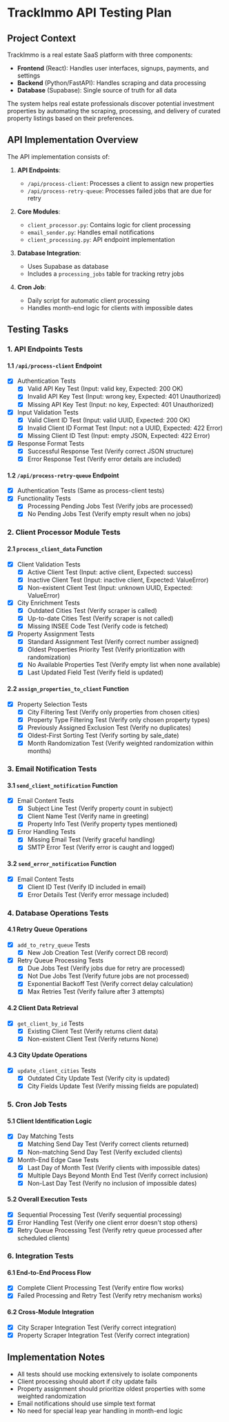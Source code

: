 # TrackImmo API Testing Plan

## Project Context

TrackImmo is a real estate SaaS platform with three components:

- **Frontend** (React): Handles user interfaces, signups, payments, and settings
- **Backend** (Python/FastAPI): Handles scraping and data processing
- **Database** (Supabase): Single source of truth for all data

The system helps real estate professionals discover potential investment properties by automating the scraping, processing, and delivery of curated property listings based on their preferences.

## API Implementation Overview

The API implementation consists of:

1. **API Endpoints**:
   - `/api/process-client`: Processes a client to assign new properties
   - `/api/process-retry-queue`: Processes failed jobs that are due for retry

2. **Core Modules**:
   - `client_processor.py`: Contains logic for client processing
   - `email_sender.py`: Handles email notifications
   - `client_processing.py`: API endpoint implementation

3. **Database Integration**:
   - Uses Supabase as database
   - Includes a `processing_jobs` table for tracking retry jobs

4. **Cron Job**:
   - Daily script for automatic client processing
   - Handles month-end logic for clients with impossible dates

## Testing Tasks

### 1. API Endpoints Tests

#### 1.1 `/api/process-client` Endpoint

- [x] Authentication Tests
  - [x] Valid API Key Test (Input: valid key, Expected: 200 OK)
  - [x] Invalid API Key Test (Input: wrong key, Expected: 401 Unauthorized)
  - [x] Missing API Key Test (Input: no key, Expected: 401 Unauthorized)
- [x] Input Validation Tests
  - [x] Valid Client ID Test (Input: valid UUID, Expected: 200 OK)
  - [x] Invalid Client ID Format Test (Input: not a UUID, Expected: 422 Error)
  - [x] Missing Client ID Test (Input: empty JSON, Expected: 422 Error)
- [x] Response Format Tests
  - [x] Successful Response Test (Verify correct JSON structure)
  - [x] Error Response Test (Verify error details are included)

#### 1.2 `/api/process-retry-queue` Endpoint

- [x] Authentication Tests (Same as process-client tests)
- [x] Functionality Tests
  - [x] Processing Pending Jobs Test (Verify jobs are processed)
  - [x] No Pending Jobs Test (Verify empty result when no jobs)

### 2. Client Processor Module Tests

#### 2.1 `process_client_data` Function

- [x] Client Validation Tests
  - [x] Active Client Test (Input: active client, Expected: success)
  - [x] Inactive Client Test (Input: inactive client, Expected: ValueError)
  - [x] Non-existent Client Test (Input: unknown UUID, Expected: ValueError)
- [x] City Enrichment Tests
  - [x] Outdated Cities Test (Verify scraper is called)
  - [x] Up-to-date Cities Test (Verify scraper is not called)
  - [x] Missing INSEE Code Test (Verify code is fetched)
- [x] Property Assignment Tests
  - [x] Standard Assignment Test (Verify correct number assigned)
  - [x] Oldest Properties Priority Test (Verify prioritization with randomization)
  - [x] No Available Properties Test (Verify empty list when none available)
  - [x] Last Updated Field Test (Verify field is updated)

#### 2.2 `assign_properties_to_client` Function

- [x] Property Selection Tests
  - [x] City Filtering Test (Verify only properties from chosen cities)
  - [x] Property Type Filtering Test (Verify only chosen property types)
  - [x] Previously Assigned Exclusion Test (Verify no duplicates)
  - [x] Oldest-First Sorting Test (Verify sorting by sale_date)
  - [x] Month Randomization Test (Verify weighted randomization within months)

### 3. Email Notification Tests

#### 3.1 `send_client_notification` Function

- [x] Email Content Tests
  - [x] Subject Line Test (Verify property count in subject)
  - [x] Client Name Test (Verify name in greeting)
  - [x] Property Info Test (Verify property types mentioned)
- [x] Error Handling Tests
  - [x] Missing Email Test (Verify graceful handling)
  - [x] SMTP Error Test (Verify error is caught and logged)

#### 3.2 `send_error_notification` Function

- [x] Email Content Tests
  - [x] Client ID Test (Verify ID included in email)
  - [x] Error Details Test (Verify error message included)

### 4. Database Operations Tests

#### 4.1 Retry Queue Operations

- [x] `add_to_retry_queue` Tests
  - [x] New Job Creation Test (Verify correct DB record)
- [x] Retry Queue Processing Tests
  - [x] Due Jobs Test (Verify jobs due for retry are processed)
  - [x] Not Due Jobs Test (Verify future jobs are not processed)
  - [x] Exponential Backoff Test (Verify correct delay calculation)
  - [x] Max Retries Test (Verify failure after 3 attempts)

#### 4.2 Client Data Retrieval

- [x] `get_client_by_id` Tests
  - [x] Existing Client Test (Verify returns client data)
  - [x] Non-existent Client Test (Verify returns None)

#### 4.3 City Update Operations

- [x] `update_client_cities` Tests
  - [x] Outdated City Update Test (Verify city is updated)
  - [x] City Fields Update Test (Verify missing fields are populated)

### 5. Cron Job Tests

#### 5.1 Client Identification Logic

- [x] Day Matching Tests
  - [x] Matching Send Day Test (Verify correct clients returned)
  - [x] Non-matching Send Day Test (Verify excluded clients)
- [x] Month-End Edge Case Tests
  - [x] Last Day of Month Test (Verify clients with impossible dates)
  - [x] Multiple Days Beyond Month End Test (Verify correct inclusion)
  - [x] Non-Last Day Test (Verify no inclusion of impossible dates)

#### 5.2 Overall Execution Tests

- [x] Sequential Processing Test (Verify sequential processing)
- [x] Error Handling Test (Verify one client error doesn't stop others)
- [x] Retry Queue Processing Test (Verify retry queue processed after scheduled clients)

### 6. Integration Tests

#### 6.1 End-to-End Process Flow

- [x] Complete Client Processing Test (Verify entire flow works)
- [x] Failed Processing and Retry Test (Verify retry mechanism works)

#### 6.2 Cross-Module Integration

- [x] City Scraper Integration Test (Verify correct integration)
- [x] Property Scraper Integration Test (Verify correct integration)

## Implementation Notes

- All tests should use mocking extensively to isolate components
- Client processing should abort if city update fails
- Property assignment should prioritize oldest properties with some weighted randomization
- Email notifications should use simple text format
- No need for special leap year handling in month-end logic
